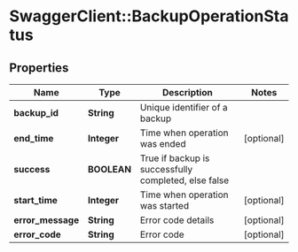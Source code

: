 # SwaggerClient::BackupOperationStatus

## Properties
Name | Type | Description | Notes
------------ | ------------- | ------------- | -------------
**backup_id** | **String** | Unique identifier of a backup | 
**end_time** | **Integer** | Time when operation was ended | [optional] 
**success** | **BOOLEAN** | True if backup is successfully completed, else false | 
**start_time** | **Integer** | Time when operation was started | [optional] 
**error_message** | **String** | Error code details | [optional] 
**error_code** | **String** | Error code | [optional] 


